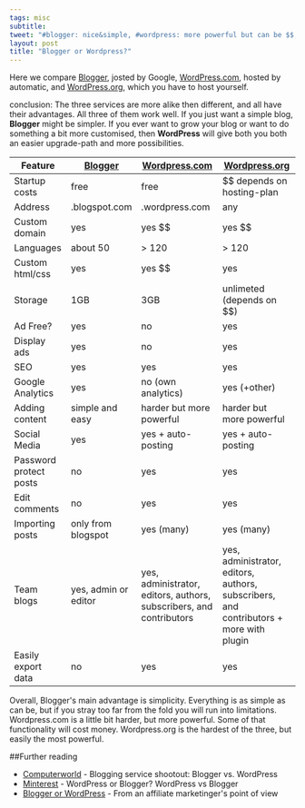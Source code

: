 ```yaml
---
tags: misc
subtitle:
tweet: "#blogger: nice&simple, #wordpress: more powerful but can be $$, both are great. Short comparison:"
layout: post
title: "Blogger or Wordpress?"
---
```


Here we compare [Blogger][bl], josted by Google, [WordPress.com][wp], hosted by automatic, and [WordPress.org][w2], which you have to host yourself.

conclusion: The three services are more alike then different, and all have their advantages. All three of them work well. If you just want a simple blog, **Blogger** might be simpler. If you ever want to grow your blog or want to do something a bit more customised, then **WordPress** will give both you both an easier upgrade-path and more possibilities.

| Feature | [Blogger][bl] | [Wordpress.com][wp] | [Wordpress.org][w2] |
|---------|---------|---------------|---------------|
| Startup costs | free | free | $$ depends on hosting-plan |
| Address | .blogspot.com | .wordpress.com | any |
| Custom domain | yes | yes $$ | yes $$ |
| Languages | about 50 | > 120 | > 120 |
| Custom html/css | yes | yes $$ | yes |
| Storage | 1GB | 3GB | unlimeted (depends on $$) |
| Ad Free? | yes | no | yes |
| Display ads | yes | no | yes |
| SEO | yes | yes | yes |
| Google Analytics | yes | no (own analytics) | yes (+other) |
| Adding content | simple and easy | harder but more powerful | harder but more powerful |
| Social Media | yes | yes + auto-posting | yes + auto-posting | 
| Password protect posts | no | yes | yes |
| Edit comments | no | yes | yes |
| Importing posts | only from blogspot | yes (many) | yes (many) |
| Team blogs | yes, admin or editor | yes, administrator, editors, authors, subscribers, and contributors | yes, administrator, editors, authors, subscribers, and contributors + more with plugin | 
| Easily export data | no | yes | yes |

Overall, Blogger's main advantage is simplicity. Everything is as simple as can be, but if you stray too far from the fold you will run into limitations. Wordpress.com is a little bit harder, but more powerful. Some of that functionality will cost money. Wordpress.org is the hardest of the three, but easily the most powerful.

##Further reading

- [Computerworld][computerworld] - Blogging service shootout: Blogger vs. WordPress
- [Minterest][minterest] - WordPress or Blogger? WordPress vs Blogger
- [Blogger or WordPress][bow] - From an affiliate marketinger's point of view 

[bow]: http://www.reviewzntips.com/moving-from-blogger-to-wordpress/
[computerworld]: https://www.computerworld.com/s/article/9224441/Blogging_service_shootout_Blogger_vs._WordPress?taxonomyId=169&pageNumber=7
[minterest]: http://www.minterest.com/wordpress-vs-blogger-or-wordpress-vs-blogspot/
[bl]: http://blogger.com
[wp]: http://wordpress.com
[w2]: http://wordpress.org